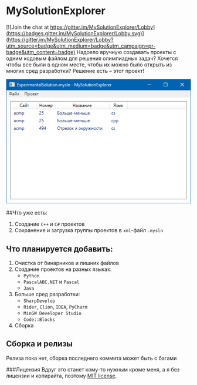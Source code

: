 # MySolutionExplorer

[![Join the chat at https://gitter.im/MySolutionExplorer/Lobby](https://badges.gitter.im/MySolutionExplorer/Lobby.svg)](https://gitter.im/MySolutionExplorer/Lobby?utm_source=badge&utm_medium=badge&utm_campaign=pr-badge&utm_content=badge)
Надоело вручную создавать проекты с одним кодовым файлом для решения олимпиадных задач? Хочется чтобы все были в одном месте, чтобы их можно было открыть из многих сред разработки? Решение есть – этот проект!

![Основной экран, слева список проектов в решении, справа меню создания и загрузки](Screenshot.png)

##Что уже есть:
 1. Создание `C++` и `C#` проектов
 2. Сохранение и загрузка группы проектов в `xml`-файл `.mysln`

## Что планируется добавить:
1. Очистка от бинарников и лишних файлов
2. Создание проектов на разных языках:
     - `Python`
     - `PascalABC.NET` и `Pascal`
     - `Java`
3. Больше сред разработки:
     - `SharpDevelop`
     - `Rider`, `Clion`, `IDEA`, `PyCharm`
     - `MinGW Developer Studio`
     - `Code::Blocks`
4. Сборка
 
## Сборка и релизы
Релиза пока нет, сборка последнего коммита может быть с багами

###Лицензия
Вдруг это станет кому-то нужным кроме меня, а я без лицензии и копирайта, поэтому [MIT license](LICENSE).
